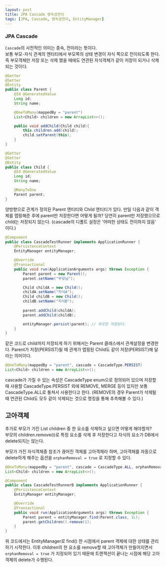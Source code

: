 ```yaml
---
layout: post
title: JPA Cascade 영속성전이
tags: [JPA, Cascade, 영속성전이, EntityManager]
---
```


### JPA Cascade

`Cascade`의 사전적인 의미는 종속, 전이라는 뜻이다.  
보통 부모-자식 관계의 엔티티에서 부모쪽의 상태 변경이 자식 쪽으로 전이되도록 한다. 
즉 부모객체만 저장 또는 삭제 했을 때에도 연관된 자식객체가 같이 저장이 되거나 삭제되는 것이다.

```java
@Getter
@Setter
@Entity
public class Parent {
    @Id @GeneratedValue
    Long id;
    String name;

    @OneToMany(mappedBy = "parent")
    List<Child> children = new ArrayList<>();

    public void addChild(Child child){
        this.children.add(child);
        child.setParent(this);
    }
}

@Getter
@Setter
@Entity
public class Child {
    @Id @GeneratedValue
    Long id;
    String name;

    @ManyToOne
    Parent parent;
}
```

양방향으로 관계가 정의된 Parent 엔티티와 Child 엔티티가 있다. 만일 다음과 같이 객체를 맵핑해준 후에 parent만 저장한다면 어떻게 될까? 당연히 parent만 저장했으므로 child는 저장되지 않는다. (cascade의 디폴트 설정은 '어떠한 상태도 전이하지 않음' 이다.)

```java
@Component
public class CascadeTestRunner implements ApplicationRunner {
    @PersistenceContext
    EntityManager entityManager;

    @Override
    @Transactional
    public void run(ApplicationArguments args) throws Exception {
        Parent parent = new Parent();
        parent.setName("부모님");

        Child childA = new Child();
        childA.setName("자식A");
        Child childB = new Child();
        childB.setName("자식B");
        
        parent.addChild(childA);
        parent.addChild(childB);

        entityManager.persist(parent); // 부모만 저장된다.
    }
}
```

같은 코드로 child까지 저장되게 하기 위해서는 Parent 클래스에서 관계설정을 변경한다. Parent가 저장(PERSIST)될 때 관계가 맵핑된 Child도 같이 저장(PERSIST)해 달라는 의미이다.

```java
@OneToMany(mappedBy = "parent", cascade = CascadeType.PERSIST)
List<Child> children = new ArrayList<>();
```

cascade가 가질 수 있는 속성은 CascadeType enum으로 정의되어 있으며 저장할 때 사용할 CascadeType.PERSIST 외에 REMOVE, MERGE 등이 있지만 보통 CascadeType.ALL로 퉁쳐서 사용한다고 한다. (REMOVE의 경우 Parent가 삭제될 때 연관된 Child도 모두 같이 삭제되는 것으로 명칭을 통해 추측해볼 수 있다.)

## 고아객체

추가로 부모가 가진 List<Child> children 중 한 요소를 삭제하고 싶으면 어떻게 해야할까?  
부모의 children.remove(i)로 특정 요소를 삭제 후 저장한다고 자식의 요소가 DB에서 delete되지는 않는다.

부모가 가진 자식객체중 참조가 끊어진 객체를 고아객체라 하며, 고아객체를 자동으로 delete하게 해주는 옵션을 `orphanRemoval = true` 로 지정할 수 있다.

```java
@OneToMany(mappedBy = "parent", cascade = CascadeType.ALL, orphanRemoval = true)
List<Child> children = new ArrayList<>();
```

```java
@Component
public class CascadeTestRunnerB implements ApplicationRunner {
    @PersistenceContext
    EntityManager entityManager;

    @Override
    @Transactional
    public void run(ApplicationArguments args) throws Exception {
        Parent parent = entityManager.find(Parent.class, 1L);
        parent.getChildren().remove(1);
    }
}
```

위 코드에서는 EntityManager로 find() 한 시점에서 parent 객체에 대한 상태를 관리하기 시작한다. 이후 children의 한 요소를 remove할 때 고아객체가 만들어지면서 `orphanRemoval = true` 가 지정되어 있기 때문에 트랜잭션이 끝나는 시점에 해당 고아객체의 delete가 수행된다.